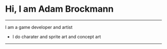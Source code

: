 # Hi, I am Adam Brockmann
---------------------------------

I am a game developer and artist

- I do charater and sprite art and concept art

---------------------------------
